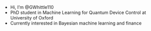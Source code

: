 - Hi, I’m @GWhittle110
- PhD student in Machine Learning for Quantum Device Control at University of Oxford
- Currently interested in Bayesian machine learning and finance
